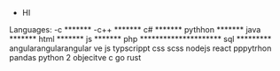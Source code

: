 - HI

<!---
curaposterior/curaposterior is a ✨ special ✨ repository because its `README.md` (this file) appears on your GitHub profile.
You can click the Preview link to take a look at your changes.
--->
Languages:
-c *******
-c++ *******
c# *******
pythhon *******
java *******
html *******
js *******
php *********************
sql *********
angularangularangular
ve js
typscrippt
css
scss
nodejs
react
pppytrhon pandas
python 2
objecitve c
go
rust
